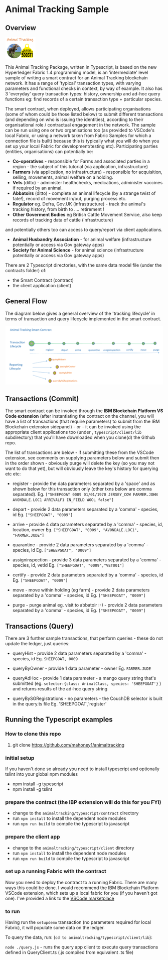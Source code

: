 # Animal Tracking Sample

## Overview

<img src="./img/README-animaltracking.png" title="Animal Tracking" alt="Animal Tracking graphic" style="height:70px;">


This Animal Tracking Package, written in Typescript, is based on the new Hyperledger Fabric 1.4 programming model, is an 'intermediate' level sample of writing a smart contract for an Animal Tracking blockchain network. It has a range of 'typical' transaction types, with varying parameters and functional checks in context, by way of example. It also has 3 'everyday' query transaction types: history, ownership and ad-hoc query functions eg: find records of a certain transaction type + particular species.

The smart contract, when deployed,  allows participating organisations (some of whom could be those listed below) to submit different transactions (and depending on who is issuing the identities), according to their organisational role / contractual engagement in the network. The sample can be run using one or two organisations too (as provided to VSCode's local Fabric, or using a network taken from Fabric Samples for which a connection file is built) because this is typically what you will do when you set up your local Fabric for development/testing etc). Participating parties (entities, organisations) can potentially be:

  * **Co-operatives** - responsible for Farms and associated parties in a region - the subject of this tutorial (via application, infrastructure)
  * **Farmers** (via application, no infrastructure) - responsible for acquisition, selling, movements, animal welfare on a holding.
  * **Vets** (ditto) - administer healthchecks, medications, administer vaccines if required by an animal.
  * **Abbatoirs** (ditto) -  complete an animal lifecycle (by a strange twist of fate!), record of movement in/out, purging process etc.
  * **Regulator** eg. Defra, Gov.UK  (infrastructure) - track the animal's tracking history, from birth to .... retirement !
  * **Other Goverment Bodies** eg British Cattle Movement Service, also keep records of tracking data of cattle (infrastructure)
    
and potentially others too can access to query/report via client applications.
    
  * **Animal Husbandry Association** - for animal welfare (infrastructure potentially or access via Gov gateway apps)
  * **Society for Animal Science** - for animal science (infrastructure potentially or access via Gov gateway apps)
    
There are 2 Typescript directories, with the same data model file (under the contracts folder) of:
  * the Smart Contract (contract)
  * the client application (client)
    
## General Flow

The diagram below gives a general overview of the 'tracking lifecycle' in terms of transaction and query lifecycle implemented in the smart contract.

<img src="./img/animaltrackingcontract.png" title="Animal Tracking" alt="Animal Tracking Contract Transaction Flow">

## Transactions (Commit)
  
The smart contract can be invoked through the **IBM Blockchain Platform VS Code extension**  (after instantiating the contract on the channel, you will have a list of transactions (that require parameters) to submit from the IBM Blockchain extension sidepanel) - or - it can be invoked using the appropriate client applications too (under , `typescript/client/lib` subdirectory) that you'll have downloaded when you clone(d) the Github repo.
  
The list of transactions are below - if submitting these from the VSCode extension, see comments on supplying parameters below and submit then in the order shown - obviously purge will delete the key (so you may not want to do that yet), but will obviously leave the key's history for querying etc etc:
  
  * register    - provide the data parameters separated by a 'space' and as shown below for this transaction only (other txns below are comma separated). Eg. 
                  `["SHEEPGOAT 0009 01/01/1970 JERSEY_COW FARMER.JOHN AVONDALE.LOC1 ARRIVALF1 IN_FIELD WOOL false"]`
                  
  * depart      - provide 2 data parameters separated by a 'comma' - species, id  Eg. `["SHEEPGOAT", "0009"]`
  
  * arrive      - provide 4 data parameters separated by a 'comma' - species, id, location, owner Eg. `["SHEEPGOAT", "0009", "AVONDALE.LOC1", "FARMER.JUDE"]`
  
  * quarantine  - provide 2 data parameters separated by a 'comma' - species, id  Eg. `["SHEEPGOAT", "0009"]`
  
  * assigninspection  - provide 3 data parameters separated by a 'comma' - species, id, vetId  Eg. `["SHEEPGOAT", "0009","VET001"]`
  
  * certify  - provide 2 data parameters separated by a 'comma' - species, id  Eg. `["SHEEPGOAT", "0009"]`
  
  * move  - move within holding (eg farm) - provide 2 data parameters separated by a 'comma' - species, id  Eg. `["SHEEPGOAT", "0009"]`
  
  * purge  - purge animal eg. visit to abbatoir :-)  - provide 2 data parameters separated by a 'comma' - species, id  Eg. `["SHEEPGOAT", "0009"]`


## Transactions (Query)
   
There are 3 further sample transactions, that perform queries - these do not update the ledger, just queries:
   
  * queryHist  - provide 2 data parameters separated by a 'comma' - species, id  Eg. `SHEEPGOAT, 0009`
   
  * queryByOwner  - provide 1 data parameter - owner  Eg. `FARMER.JUDE`
   
  * queryAdHoc  - provide 1 data parameter - a mango query string that's submitted (eg. `selector:{class: AnimalClass, species: 'SHEEPGOAT'}` )  and returns results of the ad-hoc query string
  
  * queryBySGRegistrations - no parameters - the CouchDB selector is built in the query.ts file Eg. 'SHEEPGOAT','register'
   
   
## Running the Typescript examples

### How to clone this repo
   
1. git clone https://github.com/mahoney1/animaltracking
   
### initial setup

If you haven't done so already you need to install typescript and optionally tslint into your global npm modules
- npm install -g typescript
- npm install -g tslint

### prepare the contract (the IBP extension will do this for you FYI)
- change to the `animaltracking/typescript/contract` directory
- run `npm install` to install the dependent node modules
- run `npm run build` to compile the typescript to javascript

### prepare the client app
- change to the `animaltracking/typescript/client` directory
- run `npm install` to install the dependent node modules
- run `npm run build` to compile the typescript to javascript

### set up a running Fabric with the contract
Now you need to deploy the contract to a running Fabric. There are many ways this could be done. I would recommend the IBM Blockchain Platform VSCode extension, which sets up a local fabric for you (if you haven't got one). I've provided a link to the [VSCode marketplace](https://marketplace.visualstudio.com/items?itemName=IBMBlockchain.ibm-blockchain-platform)

### to run

Having run the `setupdemo` transaction (no parameters required for local Fabric), it will populate some data on the ledger.

To query the data, run: (`cd to animaltracking/typescript/client/lib`):

`node ./query.js` - runs the query app client to execute query transactions defined in QueryClient.ts (.js compiled from equivalent .ts file)
